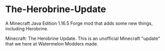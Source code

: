 # The-Herobrine-Update
A Minecraft Java Edition 1.16.5 Forge mod that adds some new things, including Herobrine.

Minecraft: The Herobrine Update.
This is an unofficial Minecraft "update" that we here at Watermelon Modders made.
